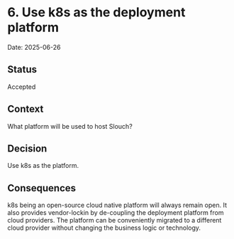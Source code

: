 # 6. Use k8s as the deployment platform

Date: 2025-06-26

## Status

Accepted

## Context

What platform will be used to host Slouch?

## Decision

Use k8s as the platform.

## Consequences

k8s being an open-source cloud native platform will always remain open.
It also provides vendor-lockin by de-coupling the deployment platform from cloud providers. The platform can be conveniently migrated to a different cloud provider without changing the business logic or technology.
